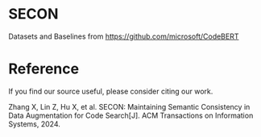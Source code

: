 # SECON


Datasets and Baselines from https://github.com/microsoft/CodeBERT

# Reference
If you find our source useful, please consider citing our work.

Zhang X, Lin Z, Hu X, et al. SECON: Maintaining Semantic Consistency in Data Augmentation for Code Search[J]. ACM Transactions on Information Systems, 2024.
